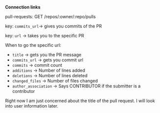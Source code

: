 **Connection links**

pull-requests: GET /repos/:owner/:repo/pulls

key: `commits_url`-> gives you commits of the PR

key: `url` -> takes you to the specific PR    

When to go the specific url:
- `title` -> gets you the PR message
- `commits_url` -> gets you commit url
- `commits` -> commit count
- `additions` -> Number of lines added
- `deletions` -> Number of lines deleted
- `changed_files` -> Number of files changed
- `author_association` -> Says CONTRIBUTOR if the submitter is a contributor

Right now I am just concerned about the title of the pull request. I will look into user information later.
